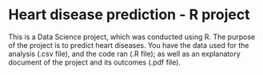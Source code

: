 # Heart disease prediction - R project

This is a Data Science project, which was conducted using R. The purpose of the project is to predict heart diseases. You have the data used for the analysis (.csv file), and the code ran (.R file); as well as an explanatory document of the project and its outcomes (.pdf file).
